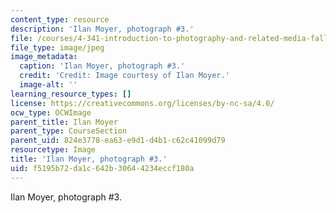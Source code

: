 ```yaml
---
content_type: resource
description: 'Ilan Moyer, photograph #3.'
file: /courses/4-341-introduction-to-photography-and-related-media-fall-2007/f5195b72da1c642b30644234eccf180a_moyer3.jpg
file_type: image/jpeg
image_metadata:
  caption: 'Ilan Moyer, photograph #3.'
  credit: 'Credit: Image courtesy of Ilan Moyer.'
  image-alt: ''
learning_resource_types: []
license: https://creativecommons.org/licenses/by-nc-sa/4.0/
ocw_type: OCWImage
parent_title: Ilan Moyer
parent_type: CourseSection
parent_uid: 824e3778-ea63-e9d1-d4b1-c62c41099d79
resourcetype: Image
title: 'Ilan Moyer, photograph #3.'
uid: f5195b72-da1c-642b-3064-4234eccf180a
---
```

Ilan Moyer, photograph #3.